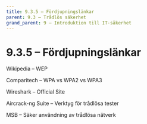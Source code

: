 ```yaml
---
title: 9.3.5 – Fördjupningslänkar
parent: 9.3 – Trådlös säkerhet
grand_parent: 9 – Introduktion till IT-säkerhet
---
```

# 9.3.5 – Fördjupningslänkar

Wikipedia – WEP

Comparitech – WPA vs WPA2 vs WPA3

Wireshark – Official Site

Aircrack-ng Suite – Verktyg för trådlösa tester

MSB – Säker användning av trådlösa nätverk

